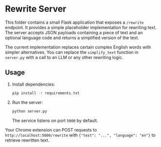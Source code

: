 # Rewrite Server

This folder contains a small Flask application that exposes a `/rewrite` endpoint.
It provides a simple placeholder implementation for rewriting text. The server
accepts JSON payloads containing a piece of text and an optional language code
and returns a simplified version of the text.

The current implementation replaces certain complex English words with simpler
alternatives. You can replace the `simplify_text` function in `server.py` with a
call to an LLM or any other rewriting logic.

## Usage

1. Install dependencies:
   ```bash
   pip install -r requirements.txt
   ```
2. Run the server:
   ```bash
   python server.py
   ```
   The service listens on port `5000` by default.

Your Chrome extension can POST requests to `http://localhost:5000/rewrite` with
`{"text": "...", "language": "en"}` to retrieve rewritten text.
